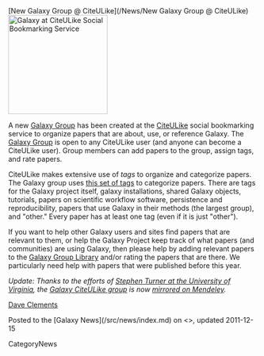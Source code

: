 <div class='newsItemHeader'>[New Galaxy Group @ CiteULike](/News/New Galaxy Group @ CiteULike)</div>

<div class='right'><a href='http://www.citeulike.org/group/16008/order/group_rating'><img src='/Images/Logos/CiteULikeLogo.png' alt='Galaxy at CiteULike Social Bookmarking Service' width="200" /></a></div>

A new [Galaxy Group](http://www.citeulike.org/group/16008/order/group_rating) has been created at the [CiteULike](http://citeulike.org) social bookmarking service to organize papers that are about, use, or reference Galaxy.  The [Galaxy Group](http://www.citeulike.org/group/16008/order/group_rating) is open to any CiteULike user (and anyone can become a CiteULike user).  Group members can add papers to the group, assign tags, and rate papers.

CiteULike makes extensive use of *tags* to organize and categorize papers.  The Galaxy group uses [this set of tags](/src/CiteULike/index.md#citeulike-tags) to categorize papers.  There are tags for the Galaxy project itself, galaxy installations, shared Galaxy objects, tutorials, papers on scientific workflow software, persistence and reproducibility, papers that use Galaxy in their methods (the largest group), and "other."  Every paper has at least one tag (even if it is just "other").

If you want to help other Galaxy users and sites find papers that are relevant to them, or help the Galaxy Project keep track of what papers (and communities) are using Galaxy, then please help by adding relevant papers to the [Galaxy Group Library](http://www.citeulike.org/group/16008/order/group_rating) and/or rating the papers that are there.  We particularly need help with papers that were published before this year.

*Update: Thanks to the efforts of [Stephen Turner at the University of Virginia](http://twitter.com/genetics_blog), the [Galaxy CiteULike group](http://www.citeulike.org/group/16008/order/group_rating) is now [mirrored on Mendeley](/src/CiteULike/index.md#and-mendeley-too).*

[Dave Clements](/src/DaveClements/index.md)

<div class='newsItemFooter'>Posted to the [Galaxy News](/src/news/index.md) on <<Date(2011-12-14T18:50:11Z)>>, updated 2011-12-15 </div>

CategoryNews
